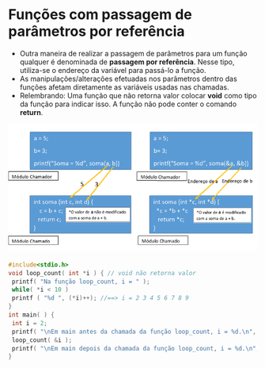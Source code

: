 # Funções com passagem de parâmetros por referência
+ Outra maneira de realizar a passagem de parâmetros para um função qualquer é denominada de <b>passagem por referência</b>. Nesse tipo, utiliza-se o endereço da variável para passá-lo a função. 
+ As manipulações/alterações efetuadas nos parâmetros dentro das funções afetam diretamente as variáveis usadas nas chamadas.
+ Relembrando: Uma função que não retorna valor colocar <b>void</b> como tipo da função para indicar isso. A função não pode conter o comando <b> return</b>.

 ![programa](/markdowns/referencia.png)

``` C runnable
#include<stdio.h>
void loop_count( int *i ) { // void não retorna valor
 printf( "Na função loop_count, i = " );
 while( *i < 10 )
 printf ( "%d ", (*i)++); //==> i = 2 3 4 5 6 7 8 9
}
int main( ) {
 int i = 2;
 printf( "\nEm main antes da chamada da função loop_count, i = %d.\n", i ); 
 loop_count( &i );
 printf( "\nEm main depois da chamada da função loop_count, i = %d.\n", i ); //==> a variável i foi modificada na funç~so i = 10.
}
```
